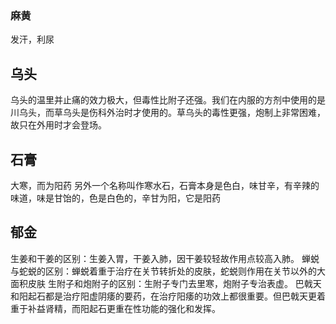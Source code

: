 ### 麻黄
发汗，利尿


## 乌头
乌头的温里并止痛的效力极大，但毒性比附子还强。我们在内服的方剂中使用的是川乌头，而草乌头是伤科外治时才使用的。草乌头的毒性更强，炮制上非常困难，故只在外用时才会登场。


## 石膏
大寒，而为阳药
另外一个名称叫作寒水石，石膏本身是色白，味甘辛，有辛辣的味道，味是甘饴的，色是白色的，辛甘为阳，它是阳药


## 郁金



生姜和干姜的区别：生姜入胃，干姜入肺，因干姜较轻故作用点较高入肺。
蝉蜕与蛇蜕的区别：蝉蜕着重于治疗在关节转折处的皮肤，蛇蜕则作用在关节以外的大面积皮肤
生附子和炮附子的区别：生附子专门去里寒，炮附子专治表虚。
巴戟天和阳起石都是治疗阳虚阴痿的要药，在治疗阳痿的功效上都很重要。但巴戟天更着重于补益肾精，而阳起石更重在性功能的强化和发挥。

















